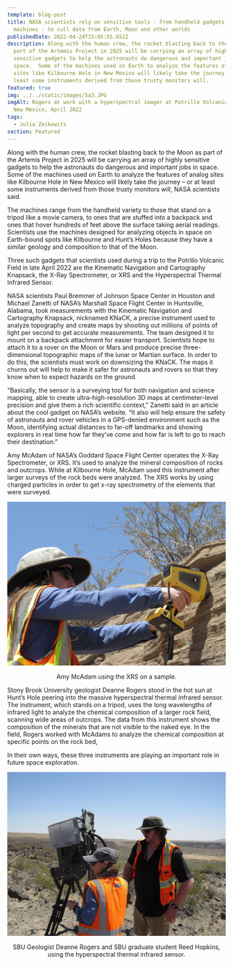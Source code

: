 ```yaml
---
template: blog-post
title: NASA scientists rely on sensitive tools - from handheld gadgets to bulky
  machines - to cull data from Earth, Moon and other worlds
publishedDate: 2022-04-24T15:05:55.651Z
description: Along with the human crew, the rocket blasting back to the Moon as
  part of the Artemis Project in 2025 will be carrying an array of highly
  sensitive gadgets to help the astronauts do dangerous and important jobs in
  space.  Some of the machines used on Earth to analyze the features of analog
  sites like Kilbourne Hole in New Mexico will likely take the journey – or at
  least some instruments derived from those trusty monitors will.
featured: true
img: ../../static/images/5a3.JPG
imgAlt: Rogers at work with a hyperspectral imager at Potrillo Volcanic Field in
  New Mexico, April 2022
tags:
  - Julia Zeikowitz
section: Featured
---
```

Along with the human crew, the rocket blasting back to the Moon as part of the Artemis Project in 2025 will be carrying an array of highly sensitive gadgets to help the astronauts do dangerous and important jobs in space.  Some of the machines used on Earth to analyze the features of analog sites like Kilbourne Hole in New Mexico will likely take the journey – or at least some instruments derived from those trusty monitors will, NASA scientists said.

The machines range from the handheld variety to those that stand on a tripod like a movie camera, to ones that are stuffed into a backpack and ones that hover hundreds of feet above the surface taking aerial readings. Scientists use the machines designed for analyzing objects in space on Earth-bound spots like Kilbourne and Hunt’s Holes because they have a similar geology and composition to that of the Moon.

Three such gadgets that scientists used during a trip to the Potrillo Volcanic Field in late April 2022 are the Kinematic Navigation and Cartography Knapsack, the X-Ray Spectrometer, or XRS and the Hyperspectral Thermal Infrared Sensor. 

NASA scientists Paul Bremmer of Johnson Space Center in Houston and Michael Zanetti of NASA’s Marshall Space Flight Center in Huntsville, Alabama, took measurements with the Kinematic Navigation and Cartography Knapsack, nicknamed KNaCK, a precise instrument used to analyze topography and create maps by shooting out millions of points of light per second to get accurate measurements. The team designed it to mount on a backpack attachment for easier transport. Scientists hope to attach it to a rover on the Moon or Mars and produce precise three-dimensional topographic maps of the lunar or Martian surface. In order to do this, the scientists must work on downsizing the KNaCK. The maps it churns out will help to make it safer for astronauts and rovers so that they know when to expect hazards on the ground.

“Basically, the sensor is a surveying tool for both navigation and science mapping, able to create ultra-high-resolution 3D maps at centimeter-level precision and give them a rich scientific context,” Zanetti said in an article about the cool gadget on NASA’s website. “It also will help ensure the safety of astronauts and rover vehicles in a GPS-denied environment such as the Moon, identifying actual distances to far-off landmarks and showing explorers in real time how far they’ve come and how far is left to go to reach their destination.”

Amy McAdam of NASA’s Goddard Space Flight Center operates the X-Ray Spectrometer, or XRS. It’s used to analyze the mineral composition of rocks and outcrops. While at Kilbourne Hole, McAdam used this instrument after larger surveys of the rock beds were analyzed. The XRS works by using charged particles in order to get x-ray spectrometry of the elements that were surveyed.

![Amy Macadam using the XRS on a sample.](../../static/images/2c1.jpg "Amy Mcadam using the XRS on a sample.")

<figcaption class="rr-caption" align="center">Amy McAdam using the XRS on a sample.</figcaption>

Stony Brook University geologist Deanne Rogers stood in the hot sun at Hunt’s Hole peering into the massive hyperspectral thermal infrared sensor. The instrument, which stands on a tripod, uses the long wavelengths of infrared light to analyze the chemical composition of a larger rock field, scanning wide areas of outcrops. The data from this instrument shows the composition of the minerals that are not visible to the naked eye. In the field, Rogers worked with McAdams to analyze the chemical composition at specific points on the rock bed,

In their own ways, these three instruments are playing an important role in 
future space exploration.

![Deanne Rogers and SBU graduate student Reed Hopkins, using the hyperspectral thermal infrared sensor.](../../static/images/2c2.jpg "Deanne Rogers and SBU graduate student Reed Hopkins, using the hyperspectral thermal infrared sensor")

<figcaption class="rr-caption" align="center">SBU Geologist Deanne Rogers and SBU graduate student Reed Hopkins, using the hyperspectral thermal infrared sensor.</figcaption>